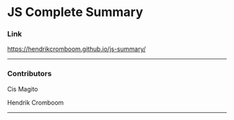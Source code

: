 # JS Complete Summary

### Link

https://hendrikcromboom.github.io/js-summary/

---

### Contributors

Cis Magito

Hendrik Cromboom

---
